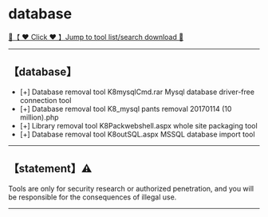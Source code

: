 # database

<a href="https://woodstw.github.io/docs/A ❤️ Tool download 🧰/index.md" title="✈️@PUSHHHKKK">
   🔗【 ❤️ Click ❤️ 】Jump to tool list/search download 🔎
</a>

-----------------------

## 【database】
- [+] Database removal tool K8mysqlCmd.rar Mysql database driver-free connection tool
- [+] Database removal tool K8_mysql pants removal 20170114 (10 million).php
- [+] Library removal tool K8Packwebshell.aspx whole site packaging tool
- [+] Database removal tool K8outSQL.aspx MSSQL database import tool

-----------------------
## 【statement】⚠️

Tools are only for security research or authorized penetration, and you will be responsible for the consequences of illegal use.

-----------------------
